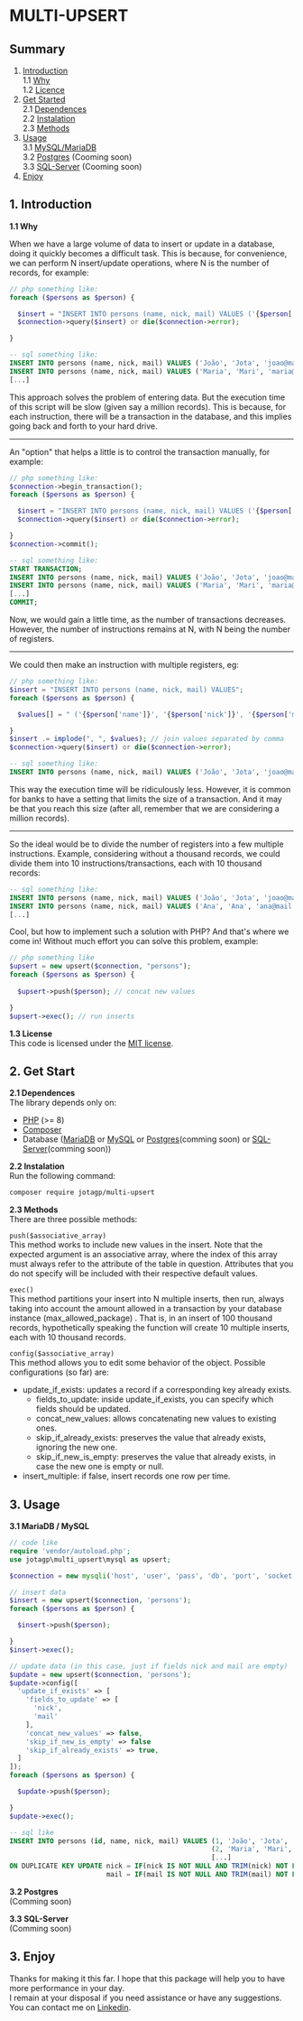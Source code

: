 # MULTI-UPSERT  


## Summary  

1. [Introduction](#anchor1)  
	1.1 [Why](#anchor2)  
	1.2 [Licence](#anchor3)  
2. [Get Started](#anchor4)  
	2.1 [Dependences](#anchor5)  
	2.2 [Instalation](#anchor6)  
	2.3 [Methods](#anchor7)  
3. [Usage](#anchor8)  
	3.1 [MySQL/MariaDB](#anchor9)  
	3.2 [Postgres](#anchor10) (Cooming soon)  
	3.3 [SQL-Server](#anchor11) (Cooming soon)  
3. [Enjoy](#anchor12)  


<a id="anchor1"></a>
## 1. Introduction  


<a id="anchor2"></a>
**1.1 Why**  

When we have a large volume of data to insert or update in a database, doing it quickly becomes a difficult task. This is because, for convenience, we can perform N insert/update operations, where N is the number of records, for example:


``` php
// php something like:
foreach ($persons as $person) {

  $insert = "INSERT INTO persons (name, nick, mail) VALUES ('{$person['name']}', '{$person['nick']}', '{$person['mail']}')";
  $connection->query($insert) or die($connection->error);

}
```
``` sql
-- sql something like:
INSERT INTO persons (name, nick, mail) VALUES ('João', 'Jota', 'joao@mail.com');
INSERT INTO persons (name, nick, mail) VALUES ('Maria', 'Mari', 'maria@mail.com');
[...]
```

This approach solves the problem of entering data. But the execution time of this script will be slow (given say a million records). This is because, for each instruction, there will be a transaction in the database, and this implies going back and forth to your hard drive.

---

An "option" that helps a little is to control the transaction manually, for example:

```php
// php something like:
$connection->begin_transaction();
foreach ($persons as $person) {

  $insert = "INSERT INTO persons (name, nick, mail) VALUES ('{$person['name']}', '{$person['nick']}', '{$person['mail']}')";
  $connection->query($insert) or die($connection->error);

}
$connection->commit();
```
```sql
-- sql something like:
START TRANSACTION;
INSERT INTO persons (name, nick, mail) VALUES ('João', 'Jota', 'joao@mail.com');
INSERT INTO persons (name, nick, mail) VALUES ('Maria', 'Mari', 'maria@mail.com');
[...]
COMMIT;
```

Now, we would gain a little time, as the number of transactions decreases.
However, the number of instructions remains at N, with N being the number of registers.

---

We could then make an instruction with multiple registers, eg:


```php
// php something like:
$insert = "INSERT INTO persons (name, nick, mail) VALUES";
foreach ($persons as $person) {

  $values[] = " ('{$person['name']}', '{$person['nick']}', '{$person['mail']}')";

}
$insert .= implode(", ", $values); // join values separated by comma
$connection->query($insert) or die($connection->error);
```
```sql
-- sql something like:
INSERT INTO persons (name, nick, mail) VALUES ('João', 'Jota', 'joao@mail.com'), ('Maria', 'Mari', 'maria@mail.com'), [...];
```

This way the execution time will be ridiculously less. However, it is common for banks to have a setting that limits the size of a transaction. And it may be that you reach this size (after all, remember that we are considering a million records). 

---

So the ideal would be to divide the number of registers into a few multiple instructions. Example, considering without a thousand records, we could divide them into 10 instructions/transactions, each with 10 thousand records:

```sql
-- sql something like:
INSERT INTO persons (name, nick, mail) VALUES ('João', 'Jota', 'joao@mail.com'), ('Maria', 'Mari', 'maria@mail.com'), [...];
INSERT INTO persons (name, nick, mail) VALUES ('Ana', 'Ana', 'ana@mail.com'), ('Francisco', 'Chico', 'francisco@mail.com'), [...];
[...]
```

Cool, but how to implement such a solution with PHP? And that's where we come in! Without much effort you can solve this problem, example:

```php
// php something like
$upsert = new upsert($connection, "persons");
foreach ($persons as $person) {
  
  $upsert->push($person); // concat new values

}
$upsert->exec(); // run inserts
```

<a id="anchor3"></a>
**1.3 License**  
This code is licensed under the [MIT license](https://opensource.org/licenses/MIT).  


<a id="anchor4"></a>
## 2. Get Start  

<a id="anchor5"></a>  

**2.1 Dependences**  
The library depends only on:  
- [PHP](https://www.php.net/) (>= 8)   
- [Composer](https://getcomposer.org/)  
- Database ([MariaDB](https://mariadb.org/) or [MySQL](https://www.mysql.com/) or [Postgres](https://www.postgresql.org/)(comming soon) or [SQL-Server](https://www.microsoft.com/pt-br/sql-server/sql-server-2022)(comming soon))

<a id="anchor6"></a>

**2.2 Instalation**  
Run the following command:  
```bash
composer require jotagp/multi-upsert  
```

<a id="anchor7"></a>

**2.3 Methods**  
There are three possible methods:  

`push($associative_array)`  
This method works to include new values ​​in the insert. Note that the expected argument is an associative array, where the index of this array must always refer to the attribute of the table in question. Attributes that you do not specify will be included with their respective default values.  

`exec()`  
This method partitions your insert into N multiple inserts,  then run, always taking into account the amount allowed in a transaction by your database instance (max_allowed_package) . That is, in an insert of 100 thousand records, hypothetically speaking the function will create 10 multiple inserts, each with 10 thousand records.  

`config($associative_array)`  
This method allows you to edit some behavior of the object. Possible configurations (so far) are:
- update_if_exists: updates a record if a corresponding key already exists.
  - fields_to_update: inside update_if_exists, you can specify which fields should be updated.
  - concat_new_values: allows concatenating new values ​​to existing ones.
  - skip_if_already_exists: preserves the value that already exists, ignoring the new one.
  - skip_if_new_is_empty: preserves the value that already exists, in case the new one is empty or null.
- insert_multiple: if false, insert records one row per time.

<a id="anchor8"></a>
## 3. Usage

<a id="anchor9"></a>

**3.1 MariaDB / MySQL**

```php
// code like
require 'vendor/autoload.php';
use jotagp\multi_upsert\mysql as upsert;

$connection = new mysqli('host', 'user', 'pass', 'db', 'port', 'socket');

// insert data
$insert = new upsert($connection, 'persons');
foreach ($persons as $person) {

  $insert->push($person);

}
$insert->exec();

// update data (in this case, just if fields nick and mail are empty)
$update = new upsert($connection, 'persons');
$update->config([
  'update_if_exists' => [
    'fields_to_update' => [
      'nick',
      'mail'
    ],
    'concat_new_values' => false,
    'skip_if_new_is_empty' => false
    'skip_if_already_exists' => true,
  ]
]);
foreach ($persons as $person) {

  $update->push($person);

}
$update->exec();
```
```sql
-- sql like
INSERT INTO persons (id, name, nick, mail) VALUES (1, 'João', 'Jota', 'joao@mail.com'), 
                                                  (2, 'Maria', 'Mari', 'maria@mail.com'),
                                                  [...]
ON DUPLICATE KEY UPDATE nick = IF(nick IS NOT NULL AND TRIM(nick) NOT LIKE '', nick, VALUES(nick)),
                        mail = IF(mail IS NOT NULL AND TRIM(mail) NOT LIKE '', mail, VALUES(mail));
```

<a id="anchor10"></a>

**3.2 Postgres**   
(Comming soon)

<a id="anchor11"></a>

**3.3 SQL-Server**   
(Comming soon)

<a id="anchor12"></a>
## 3. Enjoy
Thanks for making it this far. I hope that this package will help you to have more performance in your day.   
I remain at your disposal if you need assistance or have any suggestions. 
You can contact me on [Linkedin](https://www.linkedin.com/in/jo%C3%A3o-gabriel-pereira-909085105/).
